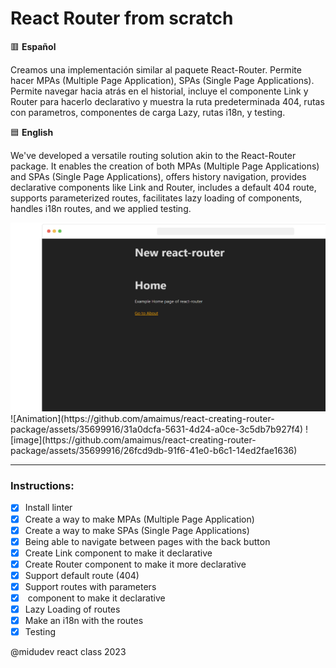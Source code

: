# React Router from scratch

🟥 **Español**

Creamos una implementación similar al paquete React-Router. Permite hacer MPAs (Multiple Page Application), SPAs (Single Page Applications). Permite navegar hacia atrás en el historial, incluye el componente Link y Router para hacerlo declarativo y muestra la ruta predeterminada 404, rutas con parametros, componentes de carga Lazy, rutas i18n, y testing.

🟦 **English**

We've developed a versatile routing solution akin to the React-Router package. It enables the creation of both MPAs (Multiple Page Applications) and SPAs (Single Page Applications), offers history navigation, provides declarative components like Link and Router, includes a default 404 route, supports parameterized routes, facilitates lazy loading of components, handles i18n routes, and we applied testing.

<img src='public/react-creating-router-package.png'/>
![Animation](https://github.com/amaimus/react-creating-router-package/assets/35699916/31a0dcfa-5631-4d24-a0ce-3c5db7b927f4)
![image](https://github.com/amaimus/react-creating-router-package/assets/35699916/26fcd9db-91f6-41e0-b6c1-14ed2fae1636)

--- 

### Instructions:

- [x] Install linter
- [x] Create a way to make MPAs (Multiple Page Application)
- [x] Create a way to make SPAs (Single Page Applications)
- [x] Being able to navigate between pages with the back button
- [x] Create Link component to make it declarative
- [x] Create Router component to make it more declarative
- [x] Support default route (404)
- [x] Support routes with parameters
- [x] <Route /> component to make it declarative
- [x] Lazy Loading of routes
- [x] Make an i18n with the routes
- [x] Testing

@midudev react class 2023
